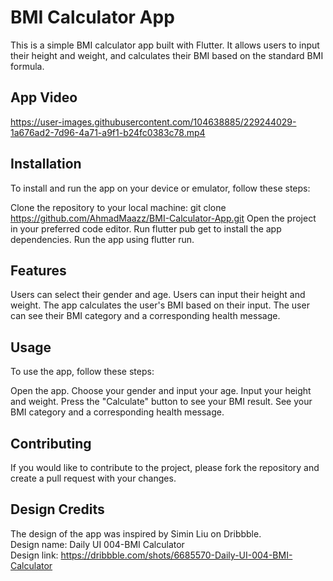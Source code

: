# BMI Calculator App

This is a simple BMI calculator app built with Flutter. It allows users to input their height and weight, and calculates their BMI based on the standard BMI formula.

## App Video
https://user-images.githubusercontent.com/104638885/229244029-1a676ad2-7d96-4a71-a9f1-b24fc0383c78.mp4

## Installation
To install and run the app on your device or emulator, follow these steps:

Clone the repository to your local machine: git clone\
https://github.com/AhmadMaazz/BMI-Calculator-App.git
Open the project in your preferred code editor.
Run flutter pub get to install the app dependencies.
Run the app using flutter run.

## Features
Users can select their gender and age.
Users can input their height and weight.
The app calculates the user's BMI based on their input.
The user can see their BMI category and a corresponding health message.

## Usage
To use the app, follow these steps:

Open the app.
Choose your gender and input your age.
Input your height and weight.
Press the "Calculate" button to see your BMI result.
See your BMI category and a corresponding health message.

## Contributing
If you would like to contribute to the project, please fork the repository and create a pull request with your changes.

## Design Credits
The design of the app was inspired by Simin Liu on Dribbble.\
Design name: Daily UI 004-BMI Calculator\
Design link: https://dribbble.com/shots/6685570-Daily-UI-004-BMI-Calculator





